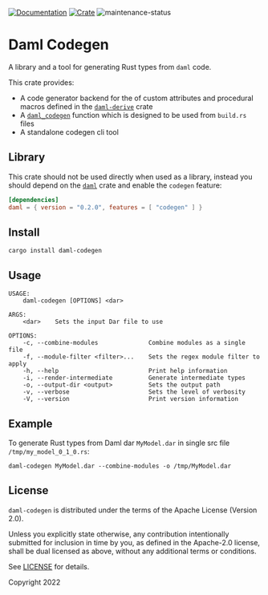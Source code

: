 [![Documentation](https://docs.rs/daml-codegen/badge.svg)](https://docs.rs/daml-codegen/0.2.0)
[![Crate](https://img.shields.io/crates/v/daml-codegen.svg)](https://crates.io/crates/daml-codegen/0.2.0)
![maintenance-status](https://img.shields.io/badge/maintenance-experimental-blue.svg)

# Daml Codegen

A library and a tool for generating Rust types from `daml` code.

This crate provides:

- A code generator backend for the of custom attributes and procedural macros defined in
  the [`daml-derive`](https://docs.rs/daml-derive/0.2.0/daml_derive/) crate
- A [`daml_codegen`](https://docs.rs/daml-codegen/0.2.0/daml_codegen/generator/fn.daml_codegen.html) function which is
  designed to be used from `build.rs` files
- A standalone codegen cli tool

## Library

This crate should not be used directly when used as a library, instead you should depend on
the [`daml`](https://crates.io/crates/daml/0.2.0) crate and enable the `codegen` feature:

```toml
[dependencies]
daml = { version = "0.2.0", features = [ "codegen" ] }
```

## Install

```shell
cargo install daml-codegen
```

## Usage

```shell
USAGE:
    daml-codegen [OPTIONS] <dar>

ARGS:
    <dar>    Sets the input Dar file to use

OPTIONS:
    -c, --combine-modules              Combine modules as a single file
    -f, --module-filter <filter>...    Sets the regex module filter to apply
    -h, --help                         Print help information
    -i, --render-intermediate          Generate intermediate types
    -o, --output-dir <output>          Sets the output path
    -v, --verbose                      Sets the level of verbosity
    -V, --version                      Print version information
```

## Example

To generate Rust types from Daml dar `MyModel.dar` in single src file `/tmp/my_model_0_1_0.rs`:

```shell
daml-codegen MyModel.dar --combine-modules -o /tmp/MyModel.dar
```

## License

`daml-codegen` is distributed under the terms of the Apache License (Version 2.0).

Unless you explicitly state otherwise, any contribution intentionally submitted for inclusion in time by you, as defined
in the Apache-2.0 license, shall be dual licensed as above, without any additional terms or conditions.

See [LICENSE](LICENSE) for details.

Copyright 2022